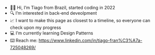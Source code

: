 - 👍🏼 Hi, I’m Tiago from Brazil, started coding in 2022
- 🔍 I’m interested in back-end deveolpment
- 📈 I want to make this page as closest to a timeline, so everyone can check upon my progress 
- 💻 I’m currently learning Design Patterns
- ⌨️ Reach me: https://www.linkedin.com/in/tiago-fran%C3%A7a-725048269/ 

<!---
TiagusFR/TiagusFR is a ✨ special ✨ repository because its `README.md` (this file) appears on your GitHub profile.
You can click the Preview link to take a look at your changes.
--->
